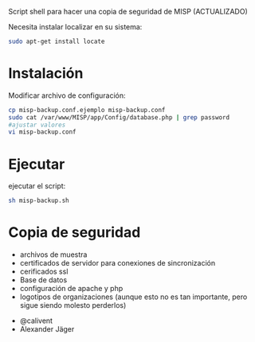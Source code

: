 Script shell para hacer una copia de seguridad de MISP (ACTUALIZADO)

Necesita instalar localizar en su sistema:
```sh
sudo apt-get install locate
```



Instalación
============

Modificar archivo de configuración:
```sh
cp misp-backup.conf.ejemplo misp-backup.conf
sudo cat /var/www/MISP/app/Config/database.php | grep password
#ajustar valores
vi misp-backup.conf
```

Ejecutar
=======

ejecutar el script:
```sh
sh misp-backup.sh
```

Copia de seguridad
====

  - archivos de muestra
  - certificados de servidor para conexiones de sincronización
  - cerificados ssl
  - Base de datos
  - configuración de apache y php
  - logotipos de organizaciones (aunque esto no es tan importante, pero sigue siendo molesto perderlos)

* @calivent
* Alexander Jäger
